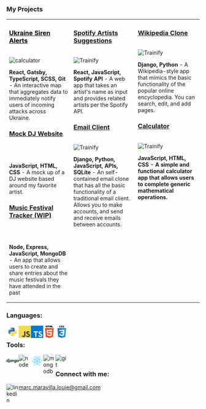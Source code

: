 ### My Projects 

<article>
  <div>
    <div>
      <table>
        <tbody>
          <tr>        
            <td width="33%" valign="top">    
              <h3><a id="user-content-travelaraorg" href="https://www.uasa.io/" target="_blank" rel="noreferrer" class="anchor" aria-hidden="true" href="#travelaraorg" style="color: #000000">Ukraine Siren Alerts</a></h3>
              <br>
              <img src="https://media.giphy.com/media/74c4JLatZlLaXXuqOP/giphy.gif" width="100%" alt="calculator" data-canonical-src="https://media.giphy.com/media/TKUKfU8ycKcdcxHWVy/giphy.gif" style="max-width:100%;">
              <p><strong>React, Gatsby, TypeScript, SCSS, Git</strong> - An interactive map that aggregates data to immediately notify users of incoming attacks across Ukraine.</p>        
              <h3><a id="user-content-travelaraorg" class="anchor" aria-hidden="true" target="_blank" rel="noreferrer" href="https://marcsmockdjsite.netlify.app/">Mock DJ Website</a> </h3>
              <br>
              <img src="https://media.giphy.com/media/lBjmiHQQBZbdIa5Clv/giphy.gif" width="100%" alt="" data-canonical-src="https://media.giphy.com/media/OygRkEDYOiALMDlqSm/giphy.gif" style="max-width:100%;">
              <p><strong>JavaScript, HTML, CSS</strong> - A mock up of a DJ website based around my favorite artist.</p>
              <h3><a id="user-content-travelaraorg" class="anchor" aria-hidden="true" target="_blank" rel="noreferrer" href="https://github.com/marcmaralou/music-festival-tracker">Music Festival Tracker (WIP)</a> </h3>
              <br>
              <img src="https://media.giphy.com/media/gFIwuLvuF8b91eTdMo/giphy.gif" width="100%" alt="" data-canonical-src="https://media.giphy.com/media/OygRkEDYOiALMDlqSm/giphy.gif" style="max-width:100%;">
              <p><strong>Node, Express, JavaScript, MongoDB</strong> - An app that allows users to create and share entries about the music festivals they have attended in the past</p>
            </td>
            <td width="33%" valign="top">
              <h3><a id="user-content-trainify" class="anchor" aria-hidden="true" target="_blank" rel="noreferrer" href="https://hilarious-nougat-05bf37.netlify.app/">Spotify Artists Suggestions</a></h3>
              <br>
              <img src="https://media.giphy.com/media/WFqmoUytGV74LfeOa2/giphy.gif" width="100%" alt="Trainify" data-canonical-src="https://media3.giphy.com/media/aUKBycWIVSGyTam4JT/giphy.gif" style="max-width:100%;">
              <p><strong>React, JavaScript, Spotify API</strong> - A web app that takes an artist's name as input and provides related artists per the Spotify API.</p>
              <h3><a id="user-content-trainify" class="anchor" aria-hidden="true" target="_blank" rel="noreferrer" href="https://github.com/marcmaralou/mail">Email Client</a></h3>
              <br>
              <img src="https://media.giphy.com/media/S5mPjC6UZ6HWeNnDoW/giphy.gif" width="100%" alt="Trainify" data-canonical-src="https://media3.giphy.com/media/aUKBycWIVSGyTam4JT/giphy.gif" style="max-width:100%;">
              <p><strong>Django, Python, JavaScript, APIs, SQLite</strong> - An self-contained email clone that has all the basic functionality of a traditional email client.  Allows you to make accounts, and send and receive emails between accounts.</p>
            </td>
            <td width="33%" valign="top">
              <h3><a id="user-content-trainify" class="anchor" aria-hidden="true" target="_blank" rel="noreferrer" href="https://github.com/marcmaralou/wiki">Wikipedia Clone</a></h3>
              <br>
              <img src="https://media.giphy.com/media/tN50kruXSKeeG21lNL/giphy.gif" width="100%" alt="Trainify" data-canonical-src="https://media3.giphy.com/media/aUKBycWIVSGyTam4JT/giphy.gif" style="max-width:100%;">
              <p><strong>Django, Python</strong> - A Wikipedia-style app that mimics the basic functionality of the popular online encyclopedia. You can search, edit, and add pages.</p>
              <h3><a id="user-content-trainify" class="anchor" aria-hidden="true" target="_blank" rel="noreferrer" href="https://marcscalculator.netlify.app/">Calculator</a></h3>
              <br>
              <img src="https://media.giphy.com/media/mzmJkyqdxNNcEq6uPM/giphy.gif" width="100%" alt="Trainify" data-canonical-src="https://media3.giphy.com/media/aUKBycWIVSGyTam4JT/giphy.gif" style="max-width:100%;">
              <p><strong><strong>JavaScript, HTML, CSS</strong> - A simple and functional calculator app that allows users to complete generic mathematical operations.</p>
            </td>
          </tr>
        </tbody>
      </table>
    </div>
  </div>       
</article>

### Languages:

<img align="left" alt='python' title='Python' width="32px" src="https://raw.githubusercontent.com/github/explore/80688e429a7d4ef2fca1e82350fe8e3517d3494d/topics/python/python.png"/>
<img align="left" alt='javascript' title='JavaScript' width="32px" src="https://raw.githubusercontent.com/github/explore/80688e429a7d4ef2fca1e82350fe8e3517d3494d/topics/javascript/javascript.png"/>
<img align="left" alt='typescript' title='TypeScript' width="32px"  src="https://raw.githubusercontent.com/github/explore/80688e429a7d4ef2fca1e82350fe8e3517d3494d/topics/typescript/typescript.png"/>
<img align="left" alt='html' title='HTML' width="32px"  src="https://raw.githubusercontent.com/github/explore/80688e429a7d4ef2fca1e82350fe8e3517d3494d/topics/html/html.png"/>
<img align="left" alt='css' title='CSS' width="32px"  src="https://raw.githubusercontent.com/github/explore/80688e429a7d4ef2fca1e82350fe8e3517d3494d/topics/css/css.png"/>

<br>

### Tools:

<img align="left" alt='django' width="32px" title='Django' src="https://raw.githubusercontent.com/github/explore/80688e429a7d4ef2fca1e82350fe8e3517d3494d/topics/django/django.png"/>
<img align="left" alt='node' width="32px" title='Node' src="https://seeklogo.com/images/N/nodejs-logo-FBE122E377-seeklogo.com.png"/>
<img align="left" alt='react' width="32px" title='React' src="https://raw.githubusercontent.com/github/explore/80688e429a7d4ef2fca1e82350fe8e3517d3494d/topics/react/react.png"/>
<img align="left" alt='mongodb' width="32px" title='MongoDB' src="https://miro.medium.com/max/512/1*doAg1_fMQKWFoub-6gwUiQ.png"/>
<img align="left" alt='git' width="32px" title='Git' src="https://miro.medium.com/max/4800/1*chYGeUFRHHoH0yKQxCczhQ@2x.webp"/>

<br>

### Connect with me:
[<img align="left" alt="linkedin" title='LinkedIn' width="32px" target='_blank' src="https://upload.wikimedia.org/wikipedia/commons/thumb/c/ca/LinkedIn_logo_initials.png/800px-LinkedIn_logo_initials.png"/>][linkedin]

[linkedin]: https://www.linkedin.com/in/marcmaralou/

marc.maravilla.louie@gmail.com
